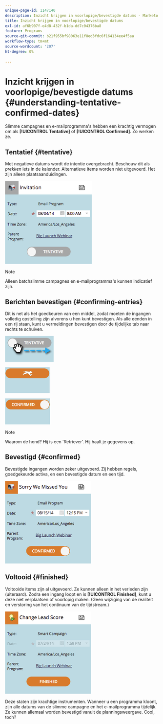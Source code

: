 ```yaml
---
unique-page-id: 1147140
description: Inzicht krijgen in voorlopige/bevestigde datums - Marketo Docs - Productdocumentatie
title: Inzicht krijgen in voorlopige/bevestigde datums
exl-id: af6b907f-e4d8-432f-b1da-dd7c04376ba8
feature: Programs
source-git-commit: b21f955bf98063e11f8ed3fdc6f164134ee4f5aa
workflow-type: tm+mt
source-wordcount: '207'
ht-degree: 0%

---
```


# Inzicht krijgen in voorlopige/bevestigde datums {#understanding-tentative-confirmed-dates}

Slimme campagnes en e-mailprogramma&#39;s hebben een krachtig vermogen om als **[!UICONTROL Tentative]** of **[!UICONTROL Confirmed]**. Zo werken ze.

## Tentatief {#tentative}

Met negatieve datums wordt de intentie overgebracht. Beschouw dit als _prekken_ iets in de kalender. Alternatieve items worden niet uitgevoerd. Het zijn alleen plaatsaanduidingen.

![](assets/image2014-9-23-15-3a22-3a23.png)

>[!NOTE]
>
>Alleen batchslimme campagnes en e-mailprogramma&#39;s kunnen indicatief zijn.

## Berichten bevestigen {#confirming-entries}

Dit is net als het goedkeuren van een middel, zodat moeten de ingangen volledig opstelling zijn alvorens u hen kunt bevestigen. Als alle eenden in een rij staan, kunt u vermeldingen bevestigen door de tijdelijke tab naar rechts te schuiven.

![](assets/image2014-9-23-15-3a23-3a2.png)

![](assets/image2014-9-23-15-3a23-3a8.png)

![](assets/image2014-9-23-15-3a23-3a12.png)

>[!NOTE]
>
>Waarom de hond? Hij is een &#39;Retriever&#39;. Hij haalt je gegevens op.

## Bevestigd {#confirmed}

Bevestigde ingangen worden zeker uitgevoerd. Zij hebben regels, goedgekeurde activa, en een bevestigde datum en een tijd.

![](assets/image2014-9-23-15-3a23-3a30.png)

## Voltooid  {#finished}

Voltooide items zijn al uitgevoerd. Ze kunnen alleen in het verleden zijn (uiteraard). Zodra een ingang loopt en is **[!UICONTROL Finished]**, kunt u deze niet verplaatsen of voorlopig maken. (Geen wijziging van de realiteit en verstoring van het continuum van de tijdstream.)

![](assets/image2014-9-23-15-3a25-3a53.png)

Deze staten zijn krachtige instrumenten. Wanneer u een programma kloont, zijn alle datums van de slimme campagne en het e-mailprogramma tijdelijk. Ze kunnen allemaal worden bevestigd vanuit de planningsweergave. Cool, toch?
